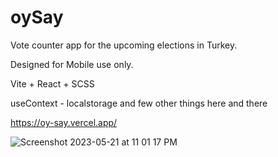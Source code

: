 # oySay
Vote counter app for the upcoming elections in Turkey.

Designed for Mobile use only.

Vite + React + SCSS

useContext - localstorage and few other things here and there

https://oy-say.vercel.app/

![Screenshot 2023-05-21 at 11 01 17 PM](https://github.com/K2adir/oySay/assets/1120278/c6054128-25cd-45ca-88dc-d9ae92ee8e4a)
